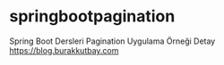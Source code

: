 # springbootpagination
Spring Boot Dersleri Pagination Uygulama Örneği Detay https://blog.burakkutbay.com

